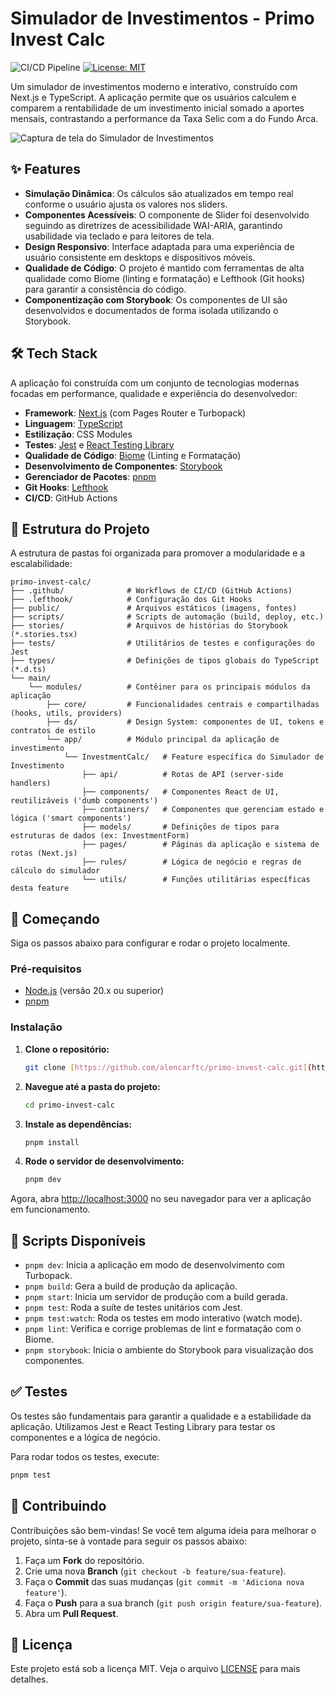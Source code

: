 # Simulador de Investimentos - Primo Invest Calc

![CI/CD Pipeline](https://github.com/alencarftc/primo-invest-calc/actions/workflows/main.yml/badge.svg)
[![License: MIT](https://img.shields.io/badge/License-MIT-blue.svg)](https://opensource.org/licenses/MIT)

Um simulador de investimentos moderno e interativo, construído com Next.js e TypeScript. A aplicação permite que os usuários calculem e comparem a rentabilidade de um investimento inicial somado a aportes mensais, contrastando a performance da Taxa Selic com a do Fundo Arca.

![Captura de tela do Simulador de Investimentos](https://github.com/alencarftc/primo-invest-calc/blob/feature/base/docs/screenshots/Calculadora%20-%20desktop.png)

## ✨ Features

- **Simulação Dinâmica**: Os cálculos são atualizados em tempo real conforme o usuário ajusta os valores nos sliders.
- **Componentes Acessíveis**: O componente de Slider foi desenvolvido seguindo as diretrizes de acessibilidade WAI-ARIA, garantindo usabilidade via teclado e para leitores de tela.
- **Design Responsivo**: Interface adaptada para uma experiência de usuário consistente em desktops e dispositivos móveis.
- **Qualidade de Código**: O projeto é mantido com ferramentas de alta qualidade como Biome (linting e formatação) e Lefthook (Git hooks) para garantir a consistência do código.
- **Componentização com Storybook**: Os componentes de UI são desenvolvidos e documentados de forma isolada utilizando o Storybook.

## 🛠️ Tech Stack

A aplicação foi construída com um conjunto de tecnologias modernas focadas em performance, qualidade e experiência do desenvolvedor:

- **Framework**: [Next.js](https://nextjs.org/) (com Pages Router e Turbopack)
- **Linguagem**: [TypeScript](https://www.typescriptlang.org/)
- **Estilização**: CSS Modules
- **Testes**: [Jest](https://jestjs.io/) e [React Testing Library](https://testing-library.com/)
- **Qualidade de Código**: [Biome](https://biomejs.dev/) (Linting e Formatação)
- **Desenvolvimento de Componentes**: [Storybook](https://storybook.js.org/)
- **Gerenciador de Pacotes**: [pnpm](https://pnpm.io/)
- **Git Hooks**: [Lefthook](https://github.com/evilmartians/lefthook)
- **CI/CD**: GitHub Actions

## 📂 Estrutura do Projeto

A estrutura de pastas foi organizada para promover a modularidade e a escalabilidade:

```
primo-invest-calc/
├── .github/              # Workflows de CI/CD (GitHub Actions)
├── .lefthook/            # Configuração dos Git Hooks
├── public/               # Arquivos estáticos (imagens, fontes)
├── scripts/              # Scripts de automação (build, deploy, etc.)
├── stories/              # Arquivos de histórias do Storybook (*.stories.tsx)
├── tests/                # Utilitários de testes e configurações do Jest
├── types/                # Definições de tipos globais do TypeScript (*.d.ts)
└── main/
    └── modules/          # Contêiner para os principais módulos da aplicação
        ├── core/         # Funcionalidades centrais e compartilhadas (hooks, utils, providers)
        ├── ds/           # Design System: componentes de UI, tokens e contratos de estilo
        └── app/          # Módulo principal da aplicação de investimento
            └── InvestmentCalc/   # Feature específica do Simulador de Investimento
                ├── api/          # Rotas de API (server-side handlers)
                ├── components/   # Componentes React de UI, reutilizáveis ('dumb components')
                ├── containers/   # Componentes que gerenciam estado e lógica ('smart components')
                ├── models/       # Definições de tipos para estruturas de dados (ex: InvestmentForm)
                ├── pages/        # Páginas da aplicação e sistema de rotas (Next.js)
                ├── rules/        # Lógica de negócio e regras de cálculo do simulador
                └── utils/        # Funções utilitárias específicas desta feature
```

## 🚀 Começando

Siga os passos abaixo para configurar e rodar o projeto localmente.

### Pré-requisitos

- [Node.js](https://nodejs.org/) (versão 20.x ou superior)
- [pnpm](https://pnpm.io/installation)

### Instalação

1.  **Clone o repositório:**

    ```bash
    git clone [https://github.com/alencarftc/primo-invest-calc.git](https://github.com/alencarftc/primo-invest-calc.git)
    ```

2.  **Navegue até a pasta do projeto:**

    ```bash
    cd primo-invest-calc
    ```

3.  **Instale as dependências:**

    ```bash
    pnpm install
    ```

4.  **Rode o servidor de desenvolvimento:**
    ```bash
    pnpm dev
    ```

Agora, abra [http://localhost:3000](http://localhost:3000) no seu navegador para ver a aplicação em funcionamento.

## 📜 Scripts Disponíveis

- `pnpm dev`: Inicia a aplicação em modo de desenvolvimento com Turbopack.
- `pnpm build`: Gera a build de produção da aplicação.
- `pnpm start`: Inicia um servidor de produção com a build gerada.
- `pnpm test`: Roda a suíte de testes unitários com Jest.
- `pnpm test:watch`: Roda os testes em modo interativo (watch mode).
- `pnpm lint`: Verifica e corrige problemas de lint e formatação com o Biome.
- `pnpm storybook`: Inicia o ambiente do Storybook para visualização dos componentes.

## ✅ Testes

Os testes são fundamentais para garantir a qualidade e a estabilidade da aplicação. Utilizamos Jest e React Testing Library para testar os componentes e a lógica de negócio.

Para rodar todos os testes, execute:

```bash
pnpm test
```

## 🤝 Contribuindo

Contribuições são bem-vindas! Se você tem alguma ideia para melhorar o projeto, sinta-se à vontade para seguir os passos abaixo:

1.  Faça um **Fork** do repositório.
2.  Crie uma nova **Branch** (`git checkout -b feature/sua-feature`).
3.  Faça o **Commit** das suas mudanças (`git commit -m 'Adiciona nova feature'`).
4.  Faça o **Push** para a sua branch (`git push origin feature/sua-feature`).
5.  Abra um **Pull Request**.

## 📄 Licença

Este projeto está sob a licença MIT. Veja o arquivo [LICENSE](LICENSE) para mais detalhes.
